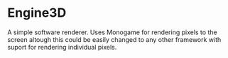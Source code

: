 # Engine3D

A simple software renderer. Uses Monogame for rendering pixels to the screen altough this could be easily changed to any other framework with suport for rendering individual pixels.

